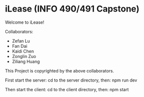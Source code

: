 # iLease (INFO 490/491 Capstone)

Welcome to iLease!


Collaborators:
- Zefan Lu
- Fan Dai
- Kaidi Chen
- Zonglin Zuo
- Ziliang Huang

This Project is copyrighted by the above collaborators.


First start the server: 
cd to the server directory, then: npm run dev

Then start the client: 
cd to the client directory, then: npm start
